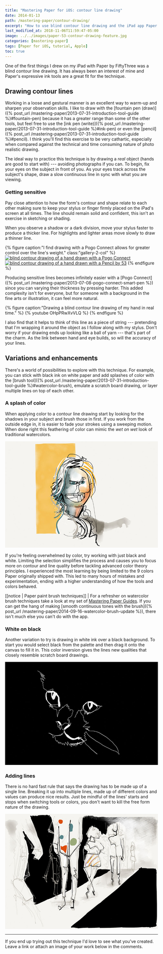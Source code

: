 ```yaml
---
title: "Mastering Paper for iOS: contour line drawing"
date: 2014-01-13
path: /mastering-paper/contour-drawing/
excerpt: "How to use blind contour line drawing and the iPad app Paper for iOS, to improve hand eye coordination and observation skills."
last_modified_at: 2018-11-06T11:59:47-05:00
image: ../../images/paper-53-contour-drawing-feature.jpg
categories: [mastering-paper]
tags: [Paper for iOS, tutorial, Apple]
toc: true
---
```


One of the first things I drew on my iPad with Paper by FiftyThree was a blind contour line drawing. It has always been an interest of mine and Paper's expressive ink tools are a great fit for the technique.

## Drawing contour lines

Working in a loose and gestural manner is an excellent way to warm-up and sharpen your observation skills. I like to draw with the [fountain pen (draw)]({% post_url /mastering-paper/2013-07-31-introduction-tool-guide %}#fountain-pen) because it has a greater range than some of the other tools, but feel free to use the [ink pen (write)]({% post_url /mastering-paper/2013-07-31-introduction-tool-guide %}#ink-pen) or even the [pencil]({% post_url /mastering-paper/2013-07-31-introduction-tool-guide %}#pencil). I think you'll find this exercise to be very cathartic, especially when compared against the technical and time consuming nature of photo realistic drawing.

The ideal way to practice this technique is by drawing a *real* object (hands are good to start with) --- avoiding photographs if you can. To begin, fix your eyes on the subject in front of you. As your eyes track across the subject's shape, draw a slow continuous line in sync with what you are viewing. 

### Getting sensitive

Pay close attention to how the form's contour and shape relate to each other making sure to keep your stylus or finger firmly placed on the iPad's screen at all times. The line should remain solid and confident, this isn't an exercise in sketching or shading.

When you observe a shadow or a dark division, move your stylus faster to produce a thicker line. For highlights and lighter areas move slowly to draw a thinner line.

{% figure caption:"I find drawing with a Pogo Connect allows for greater control over the line's weight." class:"gallery-2-col" %}
[![blind contour drawing of a hand drawn with a Pogo Connect](../../images/paper-53-contour-hand-pogo.jpg)](../../images/paper-53-contour-hand-pogo-lg.jpg) [![blind contour drawing of a hand drawn with a Pencil by 53](../../images/paper-53-contour-hand-pencil.jpg)](../../images/paper-53-contour-hand-pencil-lg.jpg)
{% endfigure %}

Producing sensitive lines becomes infinitely easier with a [Pogo Connect]({% post_url /mastering-paper/2013-07-08-pogo-connect-smart-pen %}) since you can varying their thickness by pressing harder. This added complexity isn't for everyone, but for someone with a background in the fine arts or illustration, it can feel more natural.  

{% figure caption:"Drawing a blind contour line drawing of my hand in real time." %}
{% youtube OHpPRwXvVLQ %}
{% endfigure %}

I also find that it helps to think of this line as a piece of string --- pretending that I'm wrapping it around the object as I follow along with my stylus. Don't worry if your drawing ends up looking like a ball of yarn --- that's part of the charm. As the link between hand and eye builds, so will the accuracy of your lines.

## Variations and enhancements

There's a world of possibilities to explore with this technique. For example, you can stick with black ink on white paper and add splashes of color with the [brush tool]({% post_url /mastering-paper/2013-07-31-introduction-tool-guide %}#watercolor-brush), emulate a scratch board drawing, or layer multiple lines on top of each other. 

### A splash of color

When applying color to a contour line drawing start by looking for the shadows in your subject and brush those in first. If you work from the outside edge in, it is easier to fade your strokes using a sweeping motion. When done right this feathering of color can mimic the *wet on wet* look of traditional watercolors.

![Blind contour drawing of a face](../../images/paper-53-contour-face-color.jpg)

If you're feeling overwhelmed by color, try working with just black and white. Limiting the selection simplifies the process and causes you to focus more on contour and line quality before tackling advanced color theory principles. I experienced the most learning by being limited to the 9 colors Paper originally shipped with. This led to many hours of mistakes and experimentation, ending with a higher understanding of how the tools and colors behaved.

[[notice | Paper paint brush techniques]]
| For a refresher on watercolor brush techniques take a look at my set of [Mastering Paper Guides](/mastering-paper/). If you can get the hang of making [smooth continuous tones with the brush]({% post_url /mastering-paper/2014-09-16-watercolor-brush-update %}), there isn't much else you can't do with the app.

### White on black

Another variation to try is drawing in white ink over a black background. To start you would select black from the palette and then drag it onto the canvas to fill it in. This color inversion gives the lines new qualities that closely resemble scratch board drawings.

![Scratch board blind contour of a cat](../../images/paper-53-contour-cat-inverse.jpg)

### Adding lines

There is no hard fast rule that says the drawing has to be made up of a single line. Breaking it up into multiple lines, made up of different colors and values can produce nice results. Just be mindful of the lines' starts and stops when switching tools or colors, you don't want to kill the free form nature of the drawing.

![Multiple line blind contour](../../images/paper-53-contour-drawing-fashion-show.jpg)

---

If you end up trying out this technique I'd love to see what you've created. Leave a link or attach an image of your work below in the comments.
